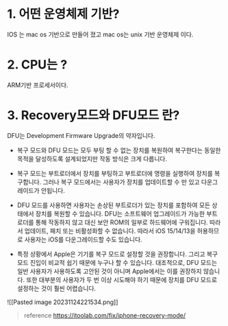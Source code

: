
# 1. 어떤 운영체제 기반? 

IOS 는 mac os 기반으로 만들어 졌고 mac os는 unix 기반 운영체제 이다. 

# 2. CPU는 ?

ARM기반 프로세서이다. 

# 3. Recovery모드와  DFU모드 란? 

DFU는 Development Firmware Upgrade의 약자입니다.

- 복구 모드와 DFU 모드는 모두 부팅 할 수 없는 장치를 복원하여 복구한다는 동일한 목적을 달성하도록 설계되었지만 작동 방식은 크게 다릅니다.

- 복구 모드는 부트로더에서 장치를 부팅하고 부트로더에 명령을 실행하여 장치를 복구합니다. 그러나 복구 모드에서는 사용자가 장치를 업데이트할 수 만 있고 다운그레이드가 안됩니다.

-  DFU 모드를 사용하면 사용자는 손상된 부트로더가 있는 장치를 포함하여 모든 상태에서 장치를 복원할 수 있습니다. DFU는 소프트웨어 업그레이드가 가능한 부트로더를 통해 작동하지 않고 대신 보안 ROM의 일부로 하드웨어에 구워집니다. 따라서 업데이트, 패치 또는 비활성화할 수 없습니다. 따라서 iOS 15/14/13을 허용하므로 사용자는 iOS를 다운그레이드할 수도 있습니다.

- 특정 상황에서 Apple은 기기를 복구 모드로 설정할 것을 권장합니다. 그리고 복구 모드 진입이 비교적 쉽기 때문에 누구나 할 수 있습니다. 대조적으로, DFU 모드는 일반 사용자가 사용하도록 고안된 것이 아니며 Apple에서는 이를 권장하지 않습니다. 또한 대부분의 사용자가 두 번 이상 시도해야 하기 때문에 장치를 DFU 모드로 설정하는 것이 훨씬 어렵습니다.


![[Pasted image 20231124221534.png]]


> reference
> https://itoolab.com/fix/iphone-recovery-mode/
